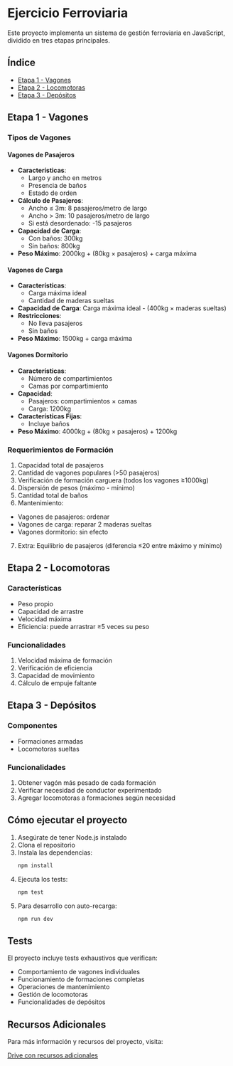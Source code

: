 # Ejercicio Ferroviaria

Este proyecto implementa un sistema de gestión ferroviaria en JavaScript, dividido en tres etapas principales.

## Índice
- [Etapa 1 - Vagones](#etapa-1---vagones)
- [Etapa 2 - Locomotoras](#etapa-2---locomotoras)
- [Etapa 3 - Depósitos](#etapa-3---depósitos)

## Etapa 1 - Vagones

### Tipos de Vagones

#### Vagones de Pasajeros
- **Características**:
  - Largo y ancho en metros
  - Presencia de baños
  - Estado de orden
- **Cálculo de Pasajeros**:
  - Ancho ≤ 3m: 8 pasajeros/metro de largo
  - Ancho > 3m: 10 pasajeros/metro de largo
  - Si está desordenado: -15 pasajeros
- **Capacidad de Carga**:
  - Con baños: 300kg
  - Sin baños: 800kg
- **Peso Máximo**: 2000kg + (80kg × pasajeros) + carga máxima

#### Vagones de Carga
- **Características**:
  - Carga máxima ideal
  - Cantidad de maderas sueltas
- **Capacidad de Carga**: Carga máxima ideal - (400kg × maderas sueltas)
- **Restricciones**:
  - No lleva pasajeros
  - Sin baños
- **Peso Máximo**: 1500kg + carga máxima

#### Vagones Dormitorio
- **Características**:
  - Número de compartimientos
  - Camas por compartimiento
- **Capacidad**:
  - Pasajeros: compartimientos × camas
  - Carga: 1200kg
- **Características Fijas**:
  - Incluye baños
- **Peso Máximo**: 4000kg + (80kg × pasajeros) + 1200kg

### Requerimientos de Formación

1.  Capacidad total de pasajeros
2.  Cantidad de vagones populares (>50 pasajeros)
3.  Verificación de formación carguera (todos los vagones ≥1000kg)
4.  Dispersión de pesos (máximo - mínimo)
5.  Cantidad total de baños
6.  Mantenimiento:
   - Vagones de pasajeros: ordenar
   - Vagones de carga: reparar 2 maderas sueltas
   - Vagones dormitorio: sin efecto
7.  Extra: Equilibrio de pasajeros (diferencia ≤20 entre máximo y mínimo)

##  Etapa 2 - Locomotoras

### Características
- Peso propio
- Capacidad de arrastre
- Velocidad máxima
- Eficiencia: puede arrastrar ≥5 veces su peso

### Funcionalidades
1.  Velocidad máxima de formación
2.  Verificación de eficiencia
3.  Capacidad de movimiento
4.  Cálculo de empuje faltante

##  Etapa 3 - Depósitos

### Componentes
- Formaciones armadas
- Locomotoras sueltas

### Funcionalidades
1.  Obtener vagón más pesado de cada formación
2.  Verificar necesidad de conductor experimentado
3.  Agregar locomotoras a formaciones según necesidad

##  Cómo ejecutar el proyecto

1. Asegúrate de tener Node.js instalado
2. Clona el repositorio
3. Instala las dependencias:
   ```bash
   npm install
   ```
4. Ejecuta los tests:
   ```bash
   npm test
   ```
5. Para desarrollo con auto-recarga:
   ```bash
   npm run dev
   ```

##  Tests

El proyecto incluye tests exhaustivos que verifican:
- Comportamiento de vagones individuales
- Funcionamiento de formaciones completas
- Operaciones de mantenimiento
- Gestión de locomotoras
- Funcionalidades de depósitos

##  Recursos Adicionales

Para más información y recursos del proyecto, visita:

[Drive con recursos adicionales](https://drive.google.com/drive/folders/1lE8CC6fTmaQBz23LlYLQl0bpBbkFG_MF?usp=sharing)

